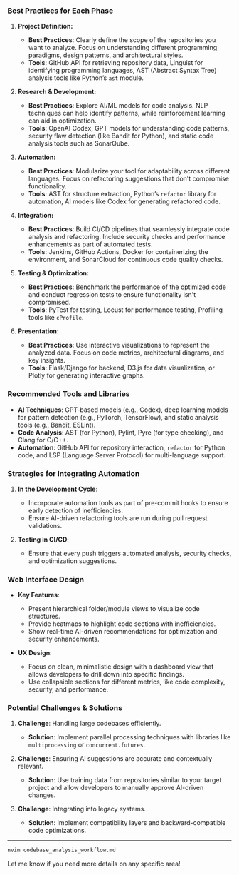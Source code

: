### Best Practices for Each Phase

1. **Project Definition:**

   - **Best Practices**: Clearly define the scope of the repositories you want to analyze. Focus on understanding different programming paradigms, design patterns, and architectural styles.
   - **Tools**: GitHub API for retrieving repository data, Linguist for identifying programming languages, AST (Abstract Syntax Tree) analysis tools like Python’s `ast` module.

2. **Research & Development:**

   - **Best Practices**: Explore AI/ML models for code analysis. NLP techniques can help identify patterns, while reinforcement learning can aid in optimization.
   - **Tools**: OpenAI Codex, GPT models for understanding code patterns, security flaw detection (like Bandit for Python), and static code analysis tools such as SonarQube.

3. **Automation:**

   - **Best Practices**: Modularize your tool for adaptability across different languages. Focus on refactoring suggestions that don't compromise functionality.
   - **Tools**: AST for structure extraction, Python’s `refactor` library for automation, AI models like Codex for generating refactored code.

4. **Integration:**

   - **Best Practices**: Build CI/CD pipelines that seamlessly integrate code analysis and refactoring. Include security checks and performance enhancements as part of automated tests.
   - **Tools**: Jenkins, GitHub Actions, Docker for containerizing the environment, and SonarCloud for continuous code quality checks.

5. **Testing & Optimization:**

   - **Best Practices**: Benchmark the performance of the optimized code and conduct regression tests to ensure functionality isn't compromised.
   - **Tools**: PyTest for testing, Locust for performance testing, Profiling tools like `cProfile`.

6. **Presentation:**
   - **Best Practices**: Use interactive visualizations to represent the analyzed data. Focus on code metrics, architectural diagrams, and key insights.
   - **Tools**: Flask/Django for backend, D3.js for data visualization, or Plotly for generating interactive graphs.

### Recommended Tools and Libraries

- **AI Techniques**: GPT-based models (e.g., Codex), deep learning models for pattern detection (e.g., PyTorch, TensorFlow), and static analysis tools (e.g., Bandit, ESLint).
- **Code Analysis**: AST (for Python), Pylint, Pyre (for type checking), and Clang for C/C++.
- **Automation**: GitHub API for repository interaction, `refactor` for Python code, and LSP (Language Server Protocol) for multi-language support.

### Strategies for Integrating Automation

1. **In the Development Cycle**:

   - Incorporate automation tools as part of pre-commit hooks to ensure early detection of inefficiencies.
   - Ensure AI-driven refactoring tools are run during pull request validations.

2. **Testing in CI/CD**:
   - Ensure that every push triggers automated analysis, security checks, and optimization suggestions.

### Web Interface Design

- **Key Features**:

  - Present hierarchical folder/module views to visualize code structures.
  - Provide heatmaps to highlight code sections with inefficiencies.
  - Show real-time AI-driven recommendations for optimization and security enhancements.

- **UX Design**:
  - Focus on clean, minimalistic design with a dashboard view that allows developers to drill down into specific findings.
  - Use collapsible sections for different metrics, like code complexity, security, and performance.

### Potential Challenges & Solutions

1. **Challenge**: Handling large codebases efficiently.

   - **Solution**: Implement parallel processing techniques with libraries like `multiprocessing` or `concurrent.futures`.

2. **Challenge**: Ensuring AI suggestions are accurate and contextually relevant.

   - **Solution**: Use training data from repositories similar to your target project and allow developers to manually approve AI-driven changes.

3. **Challenge**: Integrating into legacy systems.
   - **Solution**: Implement compatibility layers and backward-compatible code optimizations.

---

```bash
nvim codebase_analysis_workflow.md
```

Let me know if you need more details on any specific area!

